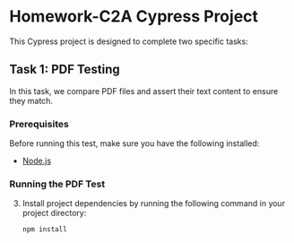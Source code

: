 # Homework-C2A Cypress Project

This Cypress project is designed to complete two specific tasks:

## Task 1: PDF Testing

In this task, we compare PDF files and assert their text content to ensure they match.

### Prerequisites

Before running this test, make sure you have the following installed:

- [Node.js](https://nodejs.org/)

### Running the PDF Test

3. Install project dependencies by running the following command in your project directory:

   ```bash
   npm install
